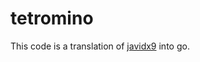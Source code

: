 # tetromino

This code is a translation of [javidx9](https://www.youtube.com/watch?v=8OK8_tHeCIA&t=559s) into go.
